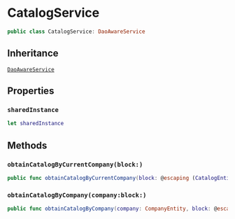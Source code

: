 # CatalogService

``` swift
public class CatalogService: DaoAwareService
```

## Inheritance

[`DaoAwareService`](configwise-sdk-ios/api-reference/DaoAwareService)

## Properties

### `sharedInstance`

``` swift
let sharedInstance
```

## Methods

### `obtainCatalogByCurrentCompany(block:)`

``` swift
public func obtainCatalogByCurrentCompany(block: @escaping (CatalogEntity?, Error?) -> Void)
```

### `obtainCatalogByCompany(company:block:)`

``` swift
public func obtainCatalogByCompany(company: CompanyEntity, block: @escaping (CatalogEntity?, Error?) -> Void)
```
